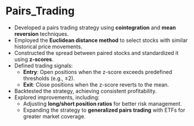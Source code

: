# Pairs_Trading
- Developed a pairs trading strategy using **cointegration** and **mean reversion** techniques.  
- Employed the **Euclidean distance method** to select stocks with similar historical price movements.  
- Constructed the spread between paired stocks and standardized it using **z-scores**.  
- Defined trading signals:  
  - **Entry**: Open positions when the z-score exceeds predefined thresholds (e.g., ±2).  
  - **Exit**: Close positions when the z-score reverts to the mean.  
- Backtested the strategy, achieving consistent profitability.  
- Explored improvements, including:  
  - Adjusting **long/short position ratios** for better risk management.  
  - Expanding the strategy to **generalized pairs trading** with ETFs for greater market coverage.  

